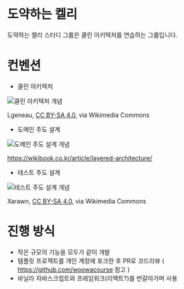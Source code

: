 # 도약하는 켈리
도약하는 켈리 스터디 그룹은 클린 아키텍처를 연습하는 그룹입니다.

# 컨벤션
* 클린 아키텍처

![클린 아키텍처 개념](https://upload.wikimedia.org/wikipedia/commons/e/e2/Clean_architecture.png)

Lgeneau, [CC BY-SA 4.0](https://creativecommons.org/licenses/by-sa/4.0), via Wikimedia Commons

* 도메인 주도 설계

![도메인 주도 설계 개념](https://wikibook.co.kr/images/readit/20141002/figure4.png)

https://wikibook.co.kr/article/layered-architecture/

* 테스트 주도 설계

![테스트 주도 설계 개념](https://upload.wikimedia.org/wikipedia/commons/0/0b/TDD_Global_Lifecycle.png)

Xarawn, [CC BY-SA 4.0](https://creativecommons.org/licenses/by-sa/4.0), via Wikimedia Commons

# 진행 방식
* 작은 규모의 기능을 모두가 같이 개발
* 템플릿 프로젝트를 개인 계정에 포크한 후 PR로 코드리뷰 ( https://github.com/woowacourse 참고 )
* 바닐라 자바스크립트와 프레임워크(리액트?)를 번갈아가며 사용
